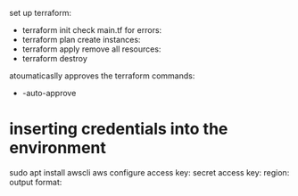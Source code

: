 
set up terraform:
- terraform init
check main.tf for errors:
- terraform plan
create instances:
- terraform apply
remove all resources:
- terraform destroy

atoumaticaslly approves the terraform commands:
- -auto-approve 

# inserting credentials into the environment
sudo apt install awscli
aws configure
access key:
secret access key:
region: 
output format:

